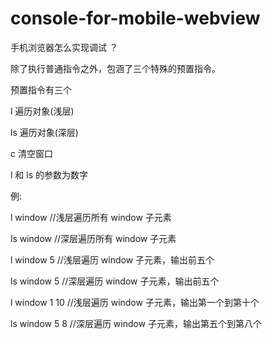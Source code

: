 # console-for-mobile-webview
手机浏览器怎么实现调试 ？

除了执行普通指令之外，包涵了三个特殊的预置指令。

预置指令有三个


l 遍历对象(浅层)


ls 遍历对象(深层)


c 清空窗口


l 和 ls 的参数为数字


例: 


l window //浅层遍历所有 window 子元素

ls window //深层遍历所有 window 子元素


l window 5 //浅层遍历 window 子元素，输出前五个

ls window 5 //深层遍历 window 子元素，输出前五个


l window 1 10 //浅层遍历 window 子元素，输出第一个到第十个

ls window 5 8 //深层遍历 window 子元素，输出第五个到第八个
